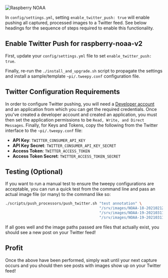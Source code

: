![Raspberry NOAA](../assets/header_1600_v2.png)

In `config/settings.yml`, setting `enable_twitter_push: true` will enable pushing all captured, processed
images to a Twitter feed. See below headings for the sequence of steps required to enable this functionality.

## Enable Twitter Push for raspberry-noaa-v2

First, update your `config/settings.yml` file to set `enable_twitter_push: true`.

Finally, re-run the `./install_and_upgrade.sh` script to propagate the settings and install a sample/template
`~pi/.tweepy.conf` configuration file.

## Twitter Configuration Requirements

In order to configure Twitter pushing, you will need a [Developer account](https://developer.twitter.com/)
and an application from which you can get the required credentials. Once you've created a developer account
and created an application, you must then set the application permissions to be `Read, Write, and
Direct Messages`. Finally, for Keys and Tokens, copy the following from the Twitter interface to the
`~pi/.tweepy.conf` file:

* **API Key**: `TWITTER_CONSUMER_API_KEY`
* **API Key Secret**: `TWITTER_CONSUMER_API_KEY_SECRET`
* **Access Token**: `TWITTER_ACCESS_TOKEN`
* **Access Token Secret**: `TWITTER_ACCESS_TOKEN_SECRET`

## Testing (Optional)

If you want to run a manual test to ensure the tweepy configurations are acceptable, you can run a quick test
from the command line and pass an actual image file (or many) to the command like so:

```bash
./scripts/push_processors/push_twitter.sh "test annotation" \
                                          "/srv/images/NOAA-18-20210212-091356-MCIR.jpg" \
                                          "/srv/images/NOAA-19-20210311-060645-ZA.jpg"   \
                                          "/srv/images/NOAA-19-20210311-060645-spectrogram.png"
```

If all goes well and the image paths passed are files that actually exist, you should see a new post on your
Twitter feed!

## Profit

Once the above have been performed, simply wait until your next capture occurs and you should then see posts with
images show up on your Twitter feed!
